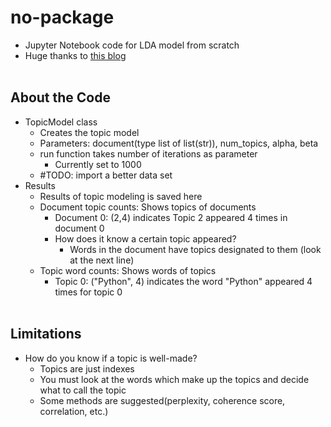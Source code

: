 # no-package


- Jupyter Notebook code for LDA model from scratch
- Huge thanks to [this blog](https://ratsgo.github.io/from%20frequency%20to%20semantics/2017/07/09/lda/)
<br/><br/>

## About the Code
- TopicModel class
    - Creates the topic model 
    - Parameters: document(type list of list(str)), num_topics, alpha, beta
    - run function takes number of iterations as parameter
      - Currently set to 1000
    - #TODO: import a better data set
- Results
    - Results of topic modeling is saved here
    - Document topic counts: Shows topics of documents
      - Document 0: (2,4) indicates Topic 2 appeared 4 times in document 0
      - How does it know a certain topic appeared? 
        - Words in the document have topics designated to them (look at the next line)
    - Topic word counts: Shows words of topics
      - Topic 0: ("Python", 4) indicates the word "Python" appeared 4 times for topic 0
<br/><br/>

## Limitations
- How do you know if a topic is well-made?
  - Topics are just indexes
  - You must look at the words which make up the topics and decide what to call the topic
  - Some methods are suggested(perplexity, coherence score, correlation, etc.)